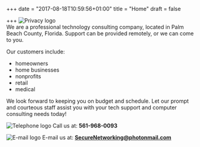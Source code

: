 +++
date = "2017-08-18T10:59:56+01:00"
title = "Home"
draft = false

+++
![Privacy logo](/img/privacy.png)  
We are a professional technology consulting company, located in Palm Beach County, Florida. Support can be provided remotely, or we can come to you.

Our customers include:

*  homeowners
*  home businesses
*  nonprofits
*  retail
*  medical

We look forward to keeping you on budget and schedule. Let our prompt and courteous staff assist you with your tech support and computer consulting needs today!


![Telephone logo](/img/telephone-operator.png)
Call us at: **561-968-0093**  

![E-mail logo](/img/mail-send.png)
E-mail us at: **<SecureNetworking@photonmail.com>**
